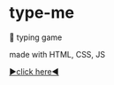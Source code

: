 # type-me
💬 typing game

made with HTML, CSS, JS 

[▶click here◀](https://htmlpreview.github.io/?https://github.com/smx0/urban-pancake/blob/main/index.html)
